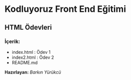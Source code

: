 # Kodluyoruz Front End Eğitimi
## HTML Ödevleri
### İçerik:
- index.html : Ödev 1
- index2.html : Ödev 2
- README.md

**Hazırlayan:**
*Barkın Yürükcü*